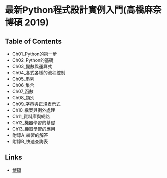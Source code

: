 # 最新Python程式設計實例入門(高橋麻奈 博碩 2019)
## Table of Contents
- Ch01_Python的第一步
- Ch02_Python的基礎
- Ch03_變數與運算式
- Ch04_各式各樣的流程控制
- Ch05_串列
- Ch06_集合
- Ch07_函數
- Ch08_類別
- Ch09_字串與正規表示式
- Ch10_檔案與例外處理
- Ch11_資料庫與網路
- Ch12_機器學習的基礎
- Ch13_機器學習的應用
- 附錄A_練習的解答
- 附錄B_快速查詢表

## Links
- [博碩](http://www.drmaster.com.tw/Bookinfo.asp?BookID=MP11919)
